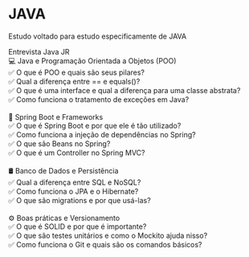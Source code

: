 # JAVA
Estudo voltado para estudo especificamente de JAVA<br>


Entrevista Java JR <br>
💻 Java e Programação Orientada a Objetos (POO) <br>
✅ O que é POO e quais são seus pilares? <br>
✅ Qual a diferença entre == e equals()? <br>
✅ O que é uma interface e qual a diferença para uma classe abstrata? <br>
✅ Como funciona o tratamento de exceções em Java? <br>
<br>
🔗 Spring Boot e Frameworks <br>
✅ O que é Spring Boot e por que ele é tão utilizado? <br>
✅ Como funciona a injeção de dependências no Spring? <br>
✅ O que são Beans no Spring? <br>
✅ O que é um Controller no Spring MVC? <br>
<br>
🛢 Banco de Dados e Persistência <br>
✅ Qual a diferença entre SQL e NoSQL? <br>
✅ Como funciona o JPA e o Hibernate? <br>
✅ O que são migrations e por que usá-las? <br>
<br>
⚙ Boas práticas e Versionamento <br>
✅ O que é SOLID e por que é importante? <br>
✅ O que são testes unitários e como o Mockito ajuda nisso? <br>
✅ Como funciona o Git e quais são os comandos básicos? <br>
